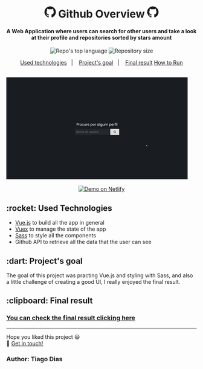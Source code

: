 <h1 align="center">
  <img width="30" src="src/assets/images/GitHub-Mark-64px.png">
  Github Overview 
  <img width="30" src="src/assets/images/GitHub-Mark-64px.png">
</h1>

<h4 align="center">
  A Web Application where users can search for other users and take a look at their profile and repositories sorted by stars amount
</h4>

<p align="center">
  <img alt="Repo's top language" src="https://img.shields.io/static/v1?label=Main%20technology&message=Vue.js%20-%2082.2%&style=for-the-badge&color=24B36B&labelColor=000000">
  <img alt="Repository size" src="https://img.shields.io/static/v1?label=Repo%20size&message=0.8%20MB&style=for-the-badge&color=24B36B&labelColor=000000">
</p>

<p align="center">
  <a href="#technologies">Used technologies</a>&nbsp;&nbsp;&nbsp;|&nbsp;&nbsp;&nbsp;
  <a href="#objective">Project's goal</a>&nbsp;&nbsp;&nbsp;|&nbsp;&nbsp;&nbsp;
  <a href="#final-result">Final result</a>
  <a href="#how-to-use">How to Run</a>
</p>

&nbsp;&nbsp;&nbsp;&nbsp;&nbsp;&nbsp;&nbsp;&nbsp;&nbsp;
&nbsp;&nbsp;&nbsp;&nbsp;&nbsp;&nbsp;&nbsp;&nbsp;&nbsp;
&nbsp;&nbsp;&nbsp;&nbsp;&nbsp;&nbsp;&nbsp;&nbsp;&nbsp;
&nbsp;&nbsp;&nbsp;&nbsp;&nbsp;&nbsp;&nbsp;&nbsp;&nbsp;
&nbsp;&nbsp;&nbsp;&nbsp;![](./screenshots/Preview.gif)

<p align="center">
  <a href="https://github-profile-overview.netlify.app/" target="_blank">
    <img alt="Demo on Netlify" src="https://res.cloudinary.com/lukemorales/image/upload/v1563043495/readme_logos/demo_on_netlify_bbuvjz.png">
  </a>  
</p>

<h2 id="techonologies" name="technologies">
  :rocket: Used Technologies
</h2>

- [Vue.js](https://br.vuejs.org) to build all the app in general
- [Vuex](https://vuex.vuejs.org/) to manage the state of the app
- [Sass](https://sass-lang.com/) to style all the components
- Github API to retrieve all the data that the user can see

<h2 id="objective" name="objective">
  :dart: Project's goal
</h2>

The goal of this project was practing Vue.js and styling with Sass, and also a little challenge of creating a good UI, I really enjoyed the final result.

<h2 id="final-result" name="final-result">
  :clipboard: Final result
</h2>

### [You can check the final result clicking here](https://github-profile-overview.netlify.app/)

---

Hope you liked this project :smiley:<br>
:wave: [Get in touch!](https://www.linkedin.com/in/tiagodiass)

### Author: Tiago Dias



